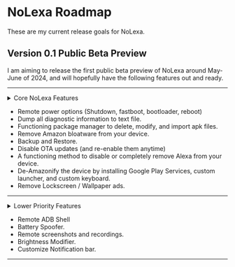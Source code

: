 # NoLexa Roadmap
These are my current release goals for NoLexa.

## Version 0.1 Public Beta Preview
I am aiming to release the first public beta preview of NoLexa around May-June of 2024, and will hopefully have the following features out and ready.

***
<details>
  <summary>Core NoLexa Features </summary>
  </details>

- Remote power options (Shutdown, fastboot, bootloader, reboot)
- Dump all diagnostic information to text file.
- Functioning package manager to delete, modify, and import apk files.
- Remove Amazon bloatware from your device.
- Backup and Restore.
- Disable OTA updates (and re-enable them anytime)
- A functioning method to disable or completely remove Alexa from your device.
- De-Amazonify the device by installing Google Play Services, custom launcher, and custom keyboard.
- Remove Lockscreen / Wallpaper ads.
***

<details>
 <summary> Lower Priority Features </summary>
 </details>

- Remote ADB Shell
- Battery Spoofer.
- Remote screenshots and recordings.
- Brightness Modifier.
- Customize Notification bar.
***



